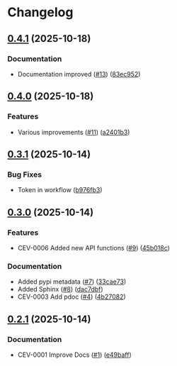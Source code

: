# Changelog

## [0.4.1](https://github.com/r0f1/critical_es_value/compare/v0.4.0...v0.4.1) (2025-10-18)


### Documentation

* Documentation improved ([#13](https://github.com/r0f1/critical_es_value/issues/13)) ([83ec952](https://github.com/r0f1/critical_es_value/commit/83ec9520258b8761a9c584e79a3fd25f436423ca))

## [0.4.0](https://github.com/r0f1/critical_es_value/compare/v0.3.1...v0.4.0) (2025-10-18)


### Features

* Various improvements ([#11](https://github.com/r0f1/critical_es_value/issues/11)) ([a2401b3](https://github.com/r0f1/critical_es_value/commit/a2401b311448d3d3e20b2b89d514162f34194860))

## [0.3.1](https://github.com/r0f1/critical_es_value/compare/v0.3.0...v0.3.1) (2025-10-14)


### Bug Fixes

* Token in workflow ([b976fb3](https://github.com/r0f1/critical_es_value/commit/b976fb36e15c7281c36025f0698adce9a0afc223))

## [0.3.0](https://github.com/r0f1/critical_es_value/compare/v0.2.1...v0.3.0) (2025-10-14)


### Features

* CEV-0006 Added new API functions ([#9](https://github.com/r0f1/critical_es_value/issues/9)) ([45b018c](https://github.com/r0f1/critical_es_value/commit/45b018cff66e219f7589e662598b34075e44ab45))


### Documentation

* Added pypi metadata ([#7](https://github.com/r0f1/critical_es_value/issues/7)) ([33cae73](https://github.com/r0f1/critical_es_value/commit/33cae739f819c1d29f7505dc470df5e343347890))
* Added Sphinx ([#8](https://github.com/r0f1/critical_es_value/issues/8)) ([dac7dbf](https://github.com/r0f1/critical_es_value/commit/dac7dbf3809b17a2ed7f17d684146aa2d8c4c099))
* CEV-0003 Add pdoc ([#4](https://github.com/r0f1/critical_es_value/issues/4)) ([4b27082](https://github.com/r0f1/critical_es_value/commit/4b27082171281ef1acd9e1856c113d5a5dffc190))

## [0.2.1](https://github.com/r0f1/critical_es_value/compare/v0.2.0...v0.2.1) (2025-10-14)


### Documentation

* CEV-0001 Improve Docs ([#1](https://github.com/r0f1/critical_es_value/issues/1)) ([e49baff](https://github.com/r0f1/critical_es_value/commit/e49baff46b2f38d857ea507db283a10ba326e12d))
